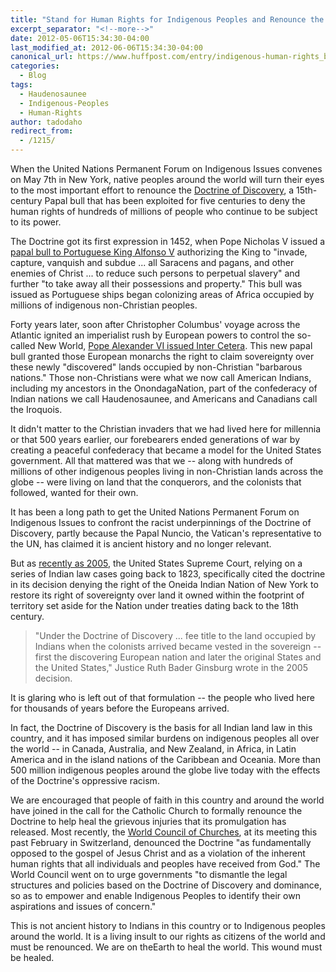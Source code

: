```yaml
---
title: "Stand for Human Rights for Indigenous Peoples and Renounce the 'Doctrine of Discovery'"
excerpt_separator: "<!--more-->"
date: 2012-05-06T15:34:30-04:00
last_modified_at: 2012-06-06T15:34:30-04:00
canonical_url: https://www.huffpost.com/entry/indigenous-human-rights_b_1491528
categories:
  - Blog
tags:
  - Haudenosaunee
  - Indigenous-Peoples
  - Human-Rights
author: tadodaho
redirect_from:
  - /1215/
---
```

When the United Nations Permanent Forum on Indigenous Issues convenes on May 7th in New York, native peoples around the world will turn their eyes to the most important effort to renounce the [Doctrine of Discovery](/what-is-the-doctrine-of-discovery/), a 15th-century Papal bull that has been exploited for five centuries to deny the human rights of hundreds of millions of people who continue to be subject to its power.

The Doctrine got its first expression in 1452, when Pope Nicholas V issued a [papal bull to Portuguese King Alfonso V](/dum-diversas/) authorizing the King to "invade, capture, vanquish and subdue ... all Saracens and pagans, and other enemies of Christ ... to reduce such persons to perpetual slavery" and further "to take away all their possessions and property." This bull was issued as Portuguese ships began colonizing areas of Africa occupied by millions of indigenous non-Christian peoples.

Forty years later, soon after Christopher Columbus' voyage across the Atlantic ignited an imperialist rush by European powers to control the so-called New World, [Pope Alexander VI issued Inter Cetera](/inter-caetera/). This new papal bull granted those European monarchs the right to claim sovereignty over these newly "discovered" lands occupied by non-Christian "barbarous nations." Those non-Christians were what we now call American Indians, including my ancestors in the OnondagaNation, part of the confederacy of Indian nations we call Haudenosaunee, and Americans and Canadians call the Iroquois.

It didn't matter to the Christian invaders that we had lived here for millennia or that 500 years earlier, our forebearers ended generations of war by creating a peaceful confederacy that became a model for the United States government. All that mattered was that we -- along with hundreds of millions of other indigenous peoples living in non-Christian lands across the globe -- were living on land that the conquerors, and the colonists that followed, wanted for their own.

It has been a long path to get the United Nations Permanent Forum on Indigenous Issues to confront the racist underpinnings of the Doctrine of Discovery, partly because the Papal Nuncio, the Vatican's representative to the UN, has claimed it is ancient history and no longer relevant.

But as [recently as 2005](/sherrill-v-oneida-opinion-of-the-court/), the United States Supreme Court, relying on a series of Indian law cases going back to 1823, specifically cited the doctrine in its decision denying the right of the Oneida Indian Nation of New York to restore its right of sovereignty over land it owned within the footprint of territory set aside for the Nation under treaties dating back to the 18th century.

> "Under the Doctrine of Discovery ... fee title to the land occupied by Indians when the colonists arrived became vested in the sovereign --first the discovering European nation and later the original States and the United States," Justice Ruth Bader Ginsburg wrote in the 2005 decision.

It is glaring who is left out of that formulation -- the people who lived here for thousands of years before the Europeans arrived.

In fact, the Doctrine of Discovery is the basis for all Indian land law in this country, and it has imposed similar burdens on indigenous peoples all over the world -- in Canada, Australia, and New Zealand, in Africa, in Latin America and in the island nations of the Caribbean and Oceania. More than 500 million indigenous peoples around the globe live today with the effects of the Doctrine's oppressive racism.

We are encouraged that people of faith in this country and around the world have joined in the call for the Catholic Church to formally renounce the Doctrine to help heal the grievous injuries that its promulgation has released. Most recently, the [World Council of Churches](/world-council-of-churches/), at its meeting this past February in Switzerland, denounced the Doctrine "as fundamentally opposed to the gospel of Jesus Christ and as a violation of the inherent human rights that all individuals and peoples have received from God." The World Council went on to urge governments "to dismantle the legal structures and policies based on the Doctrine of Discovery and dominance, so as to empower and enable Indigenous Peoples to identify their own aspirations and issues of concern."

This is not ancient history to Indians in this country or to Indigenous peoples around the world. It is a living insult to our rights as citizens of the world and must be renounced. We are on theEarth to heal the world. This wound must be healed.